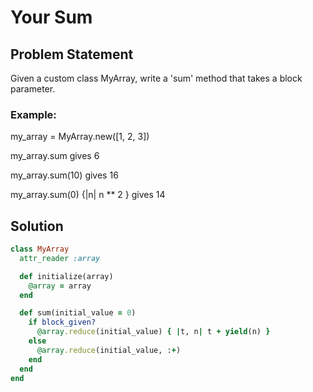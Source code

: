# Your Sum

## Problem Statement

Given a custom class MyArray,
write a 'sum' method that takes a block parameter.

### Example:
my_array = MyArray.new([1, 2, 3])

my_array.sum gives 6

my_array.sum(10) gives 16

my_array.sum(0) {|n| n ** 2 } gives 14

## Solution

```ruby
class MyArray
  attr_reader :array

  def initialize(array)
    @array = array
  end

  def sum(initial_value = 0)
    if block_given?
      @array.reduce(initial_value) { |t, n| t + yield(n) }
    else
      @array.reduce(initial_value, :+)
    end
  end
end

```